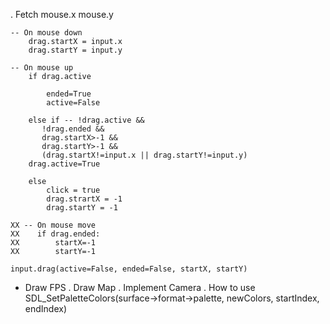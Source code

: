 . Fetch mouse.x mouse.y

    -- On mouse down
        drag.startX = input.x
        drag.startY = input.y

    -- On mouse up
        if drag.active
         
            ended=True
            active=False
        
        else if -- !drag.active && 
           !drag.ended && 
           drag.startX>-1 && 
           drag.startY>-1 && 
           (drag.startX!=input.x || drag.startY!=input.y)
        drag.active=True
        
        else
            click = true
            drag.strartX = -1
            drag.startY = -1
    
    XX -- On mouse move
    XX    if drag.ended:
    XX        startX=-1
    XX        startY=-1

    input.drag(active=False, ended=False, startX, startY)

+ Draw FPS
. Draw Map
. Implement Camera
. How to use SDL_SetPaletteColors(surface->format->palette, newColors, startIndex, endIndex)